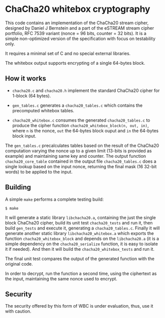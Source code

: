 # ChaCha20 whitebox cryptography

This code contains an implementation of the ChaCha20 stream cipher, designed by Daniel J Bernstein and a part of the eSTREAM stream cipher portfolio, RFC 7539 variant (nonce = 96 bits, counter = 32 bits). It is a simple non-optimized version of the specification with focus on testability only.

It requires a minimal set of C and no special external libraries.

The whitebox output supports encrypting of a single 64-bytes block.

## How it works

* `chacha20.c` and `chacha20.h` implement the standard ChaCha20 cipher for 1-block (64 bytes).

* `gen_tables.c` generates a `chacha20_tables.c` which contains the precomputed whitebox tables.

* `chacha20_whitebox.c` consumes the generated `chacha20_tables.c` to produce the cipher function `chacha20_whitebox_block(n, out, in)`, where `n` is the nonce, `out` the 64-bytes block ouput and `in` the 64-bytes block input.

The `gen_tables.c` precalculates tables based on the result of the ChaCha20 computation varying the nonce up to a given limit (13-bits is provided as example) and maintaining same key and counter. The output function `chacha20_core_table` contained in the output file `chacha20_tables.c` does a single lookup based on the input nonce, returning the final mask (16 32-bit words) to be applied to the input.

## Building

A simple `make` performs a complete testing build:

```
$ make
```

It will generate a static library `libchacha20.a`, containing the just the single block ChaCha20 cipher, build its unit test `chacha20_tests` and run it, then build `gen_tests` and execute it, generating a `chacha20_tables.c`. Finally it will generate another static library `libchacha20_whitebox.a` which exports the function `chacha20_whitebox_block` and depends on the `libchacha20.a` (it is a simple dependency on the `chacha20_serialize` function, it is easy to isolate it if needed). And then it will build the `chacha20_whitebox_tests` and run it.

The final unit test compares the output of the generated function with the original code.

In order to decrypt, run the function a second time, using the ciphertext as the input, maintaining the same nonce used to encrypt.

## Security

The security offered by this form of WBC is under evaluation, thus, use it with caution.
